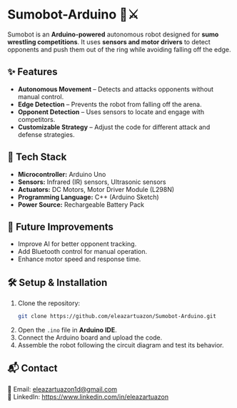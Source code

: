 # Sumobot-Arduino 🤖⚔️

Sumobot is an **Arduino-powered** autonomous robot designed for **sumo wrestling competitions**. It uses **sensors and motor drivers** to detect opponents and push them out of the ring while avoiding falling off the edge.

## ✨ Features
- **Autonomous Movement** – Detects and attacks opponents without manual control.
- **Edge Detection** – Prevents the robot from falling off the arena.
- **Opponent Detection** – Uses sensors to locate and engage with competitors.
- **Customizable Strategy** – Adjust the code for different attack and defense strategies.

## 🔧 Tech Stack
- **Microcontroller:** Arduino Uno
- **Sensors:** Infrared (IR) sensors, Ultrasonic sensors
- **Actuators:** DC Motors, Motor Driver Module (L298N)
- **Programming Language:** C++ (Arduino Sketch)
- **Power Source:** Rechargeable Battery Pack

## 🚀 Future Improvements
- Improve AI for better opponent tracking.
- Add Bluetooth control for manual operation.
- Enhance motor speed and response time.

## 🛠 Setup & Installation
1. Clone the repository:
   ```sh
   git clone https://github.com/eleazartuazon/Sumobot-Arduino.git
   ```
2. Open the `.ino` file in **Arduino IDE**.
3. Connect the Arduino board and upload the code.
4. Assemble the robot following the circuit diagram and test its behavior.

## 📬 Contact
📧 Email: eleazartuazon1d@gmail.com        
🔗 LinkedIn: https://www.linkedin.com/in/eleazartuazon
